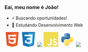### Eai, meu nome é João!
- ⚡ Buscando oportunidades!
- 🌱 Estudando Desenvolvimento Web

<div>
  <img src="https://raw.githubusercontent.com/devicons/devicon/master/icons/html5/html5-original.svg" width="50px">
  <img src="https://raw.githubusercontent.com/devicons/devicon/master/icons/css3/css3-original.svg" width="50px">
  <img src="https://raw.githubusercontent.com/jmnote/z-icons/master/svg/bootstrap.svg" width="50px">
  <img src="https://raw.githubusercontent.com/devicons/devicon/master/icons/javascript/javascript-plain.svg" width="50px">
  <img src="https://raw.githubusercontent.com/devicons/devicon/master/icons/python/python-original.svg" width="50px">
  <img src="https://raw.githubusercontent.com/jmnote/z-icons/master/svg/git.svg" width="50px">
</div>
